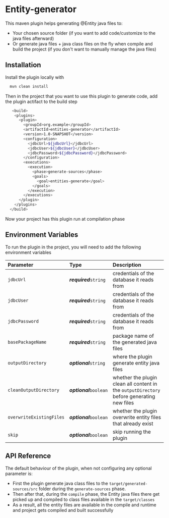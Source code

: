 
# Entity-generator

This maven plugin helps generating @Entity java files to:
- Your chosen source folder (if you want to add code/customize to the java files afterward)
- Or generate java files + java class files on the fly when compile and build the project (if you don't want to manually manage the java files)


## Installation

Install the plugin locally with

```bash
  mvn clean install
```

Then in the project that you want to use this plugin to generate code, add the plugin actifact to the build step
```bash
   <build>
    <plugins>
      <plugin>
        <groupId>org.example</groupId>
        <artifactId>entities-generator</artifactId>
        <version>1.0-SNAPSHOT</version>
        <configuration>
          <jdbcUrl>${jdbcUrl}</jdbcUrl>
          <jdbcUser>${jdbcUser}</jdbcUser>
          <jdbcPassword>${jdbcPassword}</jdbcPassword>
        </configuration>
        <executions>
          <execution>
            <phase>generate-sources</phase>
            <goals>
              <goal>entities-generate</goal>
            </goals>
          </execution>
        </executions>
      </plugin>
    </plugins>
  </build>
```
Now your project has this plugin run at compilation phase
## Environment Variables

To run the plugin in the project, you will need to add the following environment variables

| Parameter | Type                    | Description                |
| :-------- |:------------------------| :------------------------- |
| `jdbcUrl` | ***required***`string`  | credentials of the database it reads from  |
| `jdbcUser` | ***required***`string`  | credentials of the database it reads from  |
| `jdbcPassword` | ***required***`string`  | credentials of the database it reads from  |
| `basePackageName` | ***required***`string`  | package name of the generated java files  |
| `outputDirectory` | ***optional***`string`  | where the plugin generate entity java files  |
| `cleanOutputDirectory` | ***optional***`boolean` | whether the plugin clean all content in the `outputDirectory` before generating new files  |
| `overwriteExistingFiles` | ***optional***`boolean` | whether the plugin overwrite entity files that already exist  |
| `skip` | ***optional***`boolean` | skip running the plugin  |


## API Reference

The default behaviour of the plugin, when not configuring any optional parameter is:

- First the plugin generate java class files to the `target/generated-sources/src` folder during the `generate-sources` phase.
- Then after that, during the `compile` phase, the Entity java files there get picked up and compiled to class files available in the `target/classes`
- As a result, all the entity files are available in the compile and runtime and project gets compiled and built successfully
